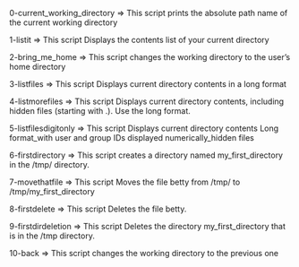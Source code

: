 0-current_working_directory => This script prints the absolute path name of the current working directory

1-listit => This script Displays the contents list of your current directory

2-bring_me_home => This script changes the working directory to the user’s home directory

3-listfiles => This script Displays current directory contents in a long format

4-listmorefiles => This script Displays current directory contents, including hidden files (starting with .). Use the long format.

5-listfilesdigitonly => This script Displays current directory contents Long format_with user and group IDs displayed numerically_hidden files

6-firstdirectory => This script creates a directory named my_first_directory in the /tmp/ directory.

7-movethatfile => This script Moves the file betty from /tmp/ to /tmp/my_first_directory

8-firstdelete => This script Deletes the file betty.

9-firstdirdeletion => This script Deletes the directory my_first_directory that is in the /tmp directory.

10-back => This script changes the working directory to the previous one
